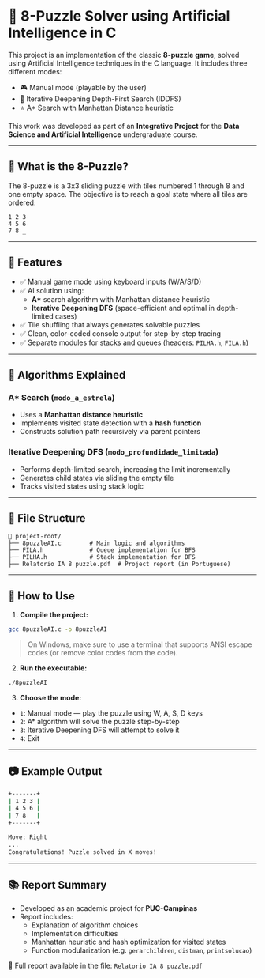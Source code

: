 # 🧠 8-Puzzle Solver using Artificial Intelligence in C

This project is an implementation of the classic **8-puzzle game**, solved using Artificial Intelligence techniques in the C language. It includes three different modes:

- 🎮 Manual mode (playable by the user)
- 🤖 Iterative Deepening Depth-First Search (IDDFS)
- ⭐ A* Search with Manhattan Distance heuristic

This work was developed as part of an **Integrative Project** for the **Data Science and Artificial Intelligence** undergraduate course.

---

## 🧩 What is the 8-Puzzle?

The 8-puzzle is a 3x3 sliding puzzle with tiles numbered 1 through 8 and one empty space. The objective is to reach a goal state where all tiles are ordered:

```
1 2 3
4 5 6
7 8 _
```

---

## 🚀 Features

- ✅ Manual game mode using keyboard inputs (W/A/S/D)
- ✅ AI solution using:
  - **A\*** search algorithm with Manhattan distance heuristic
  - **Iterative Deepening DFS** (space-efficient and optimal in depth-limited cases)
- ✅ Tile shuffling that always generates solvable puzzles
- ✅ Clean, color-coded console output for step-by-step tracing
- ✅ Separate modules for stacks and queues (headers: `PILHA.h`, `FILA.h`)

---

## 🧠 Algorithms Explained

### A* Search (`modo_a_estrela`)
- Uses a **Manhattan distance heuristic**
- Implements visited state detection with a **hash function**
- Constructs solution path recursively via parent pointers

### Iterative Deepening DFS (`modo_profundidade_limitada`)
- Performs depth-limited search, increasing the limit incrementally
- Generates child states via sliding the empty tile
- Tracks visited states using stack logic

---

## 📂 File Structure

```
📁 project-root/
├── 8puzzleAI.c        # Main logic and algorithms
├── FILA.h             # Queue implementation for BFS
├── PILHA.h            # Stack implementation for DFS
├── Relatorio IA 8 puzzle.pdf  # Project report (in Portuguese)
```

---

## 📝 How to Use

1. **Compile the project:**

```bash
gcc 8puzzleAI.c -o 8puzzleAI
```

> On Windows, make sure to use a terminal that supports ANSI escape codes (or remove color codes from the code).

2. **Run the executable:**

```bash
./8puzzleAI
```

3. **Choose the mode:**

- `1`: Manual mode — play the puzzle using W, A, S, D keys
- `2`: A* algorithm will solve the puzzle step-by-step
- `3`: Iterative Deepening DFS will attempt to solve it
- `4`: Exit

---

## 📷 Example Output

```bash
+-------+
| 1 2 3 |
| 4 5 6 |
| 7 8   |
+-------+

Move: Right
...
Congratulations! Puzzle solved in X moves!
```

---

## 📚 Report Summary

- Developed as an academic project for **PUC-Campinas**
- Report includes:
  - Explanation of algorithm choices
  - Implementation difficulties
  - Manhattan heuristic and hash optimization for visited states
  - Function modularization (e.g. `gerarchildren`, `distman`, `printsolucao`)

📄 Full report available in the file: `Relatorio IA 8 puzzle.pdf`
